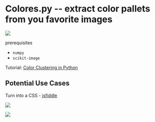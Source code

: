 # Colores.py -- extract color pallets from you favorite images

![](http://107.170.41.146/content/images/2014/May/nuance.png)

prerequisites

 - `numpy`
 - `scikit-image`


Tutorial: [Color Clustering in Python](http://107.170.41.146/color-clustering-in-python-2/)


## Potential Use Cases

Turn into a CSS - [jsfiddle](http://jsfiddle.net/mrcactu5/6WVaM/)

![](https://github.com/MonsieurCactus/colores)

![](https://dl.dropboxusercontent.com/u/17949100/prDataMeetup/house-CSS.png)
